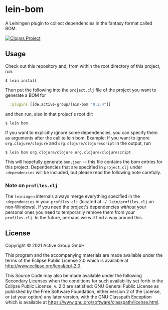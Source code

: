 # lein-bom

A Leiningen plugin to collect dependencies in the fantasy format called BOM.

[![Clojars Project](https://img.shields.io/clojars/v/de.active-group/lein-bom.svg)](https://clojars.org/de.active-group/lein-bom)

## Usage

Check out this repository and, from within the root directory of this project,
run:

    $ lein install

Then put the following into the `project.clj` file of the project you
want to generate a BOM for

```clojure
  :plugins [[de.active-group/lein-bom "0.2.4"]]
```

and then run, also in that project's root dir:

    $ lein bom

If you want to explicitly ignore some dependencies, you can specify them as
arguments after the call to lein bom.
Example: If you want to ignore `org.clojure/clojure` and
`org.clojure/clojurescript` in the output, run

    $ lein bom org.clojure/clojure org.clojure/clojurescript

This will hopefully generate `bom.json` -- this file contains the bom
entries for this project.  Dependencies that are specified in
`project.clj` under `:dependencies` will be included, but please read
the following note carefully.

### Note on `profiles.clj`

The `leiningen` internals always merge everything specified in the
`:dependencies` in your `profiles.clj` (located at
`~/.lein/profiles.clj` on non-Windows).  If you need the project's
dependencies *without* your personal ones you need to temporarily
remove them from your `profiles.clj`.  In the future, perhaps we will
find a way around this.

## License

Copyright © 2021 Active Group GmbH

This program and the accompanying materials are made available under the
terms of the Eclipse Public License 2.0 which is available at
http://www.eclipse.org/legal/epl-2.0.

This Source Code may also be made available under the following Secondary
Licenses when the conditions for such availability set forth in the Eclipse
Public License, v. 2.0 are satisfied: GNU General Public License as published by
the Free Software Foundation, either version 2 of the License, or (at your
option) any later version, with the GNU Classpath Exception which is available
at https://www.gnu.org/software/classpath/license.html.
